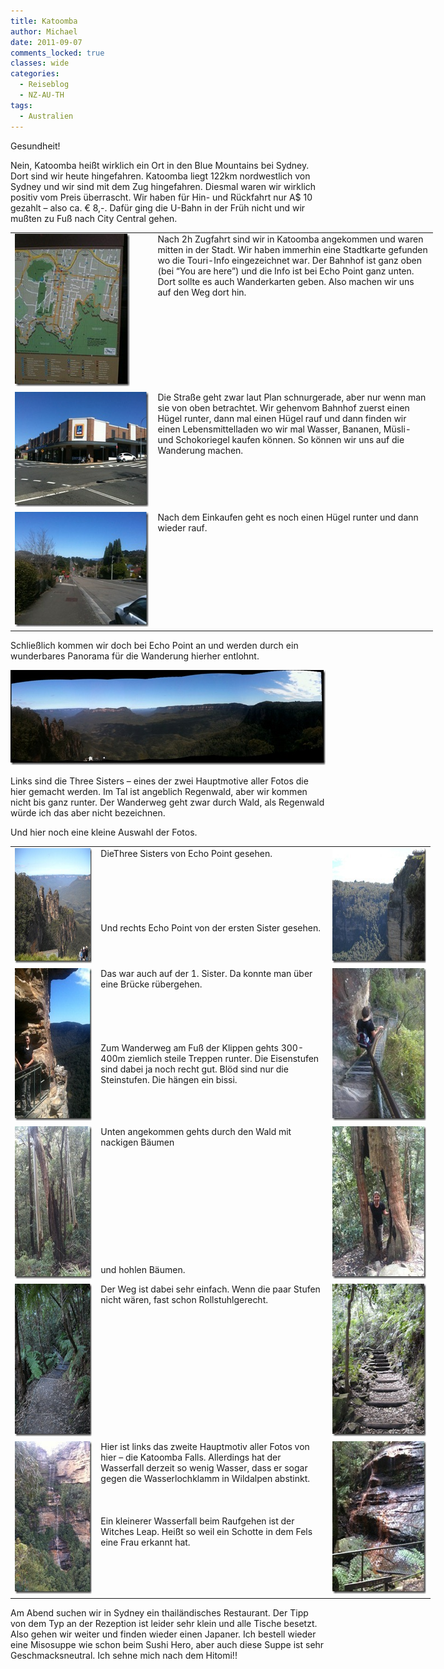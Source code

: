 ```yaml
---
title: Katoomba
author: Michael
date: 2011-09-07
comments_locked: true
classes: wide
categories:
  - Reiseblog
  - NZ-AU-TH
tags:
  - Australien
---
```


<p>Gesundheit!</p>
<p>Nein, Katoomba hei&szlig;t wirklich ein Ort in den Blue Mountains bei Sydney. Dort sind wir heute hingefahren. Katoomba liegt 122km nordwestlich von Sydney und wir sind mit dem Zug hingefahren. Diesmal waren wir wirklich positiv vom Preis &uuml;berrascht. Wir haben f&uuml;r Hin- und R&uuml;ckfahrt nur A$ 10 gezahlt &ndash; also ca. &euro; 8,-. Daf&uuml;r ging die U-Bahn in der Fr&uuml;h nicht und wir mu&szlig;ten zu Fu&szlig; nach City Central gehen.</p>
<table style="width: 676px;" border="0" cellspacing="0" cellpadding="2">
<tbody>
<tr>
<td valign="top" width="225"><a href="/assets/images/2011/09/IMG_1075.jpg"><img src="/assets/images/2011/09/IMG_1075_thumb.jpg" width="184" height="244" alt="IMG_1075" border="0" /></a></td>
<td valign="top" width="449">Nach 2h Zugfahrt sind wir in Katoomba angekommen und waren mitten in der Stadt. Wir haben immerhin eine Stadtkarte gefunden wo die Touri-Info eingezeichnet war. Der Bahnhof ist ganz oben (bei &ldquo;You are here&rdquo;) und die Info ist bei Echo Point ganz unten. Dort sollte es auch Wanderkarten geben. Also machen wir uns auf den Weg dort hin.</td>
</tr>
<tr>
<td valign="top" width="225"><a href="/assets/images/2011/09/IMG_1076.jpg"><img src="/assets/images/2011/09/IMG_1076_thumb.jpg" width="244" height="184" alt="IMG_1076" border="0" /></a></td>
<td valign="top" width="449">Die Stra&szlig;e geht zwar laut Plan schnurgerade, aber nur wenn man sie von oben betrachtet. Wir gehenvom Bahnhof zuerst einen H&uuml;gel runter, dann mal einen H&uuml;gel rauf und dann finden wir einen Lebensmittelladen wo wir mal Wasser, Bananen, M&uuml;sli- und Schokoriegel kaufen k&ouml;nnen. So k&ouml;nnen wir uns auf die Wanderung machen.</td>
</tr>
<tr>
<td valign="top" width="225"><a href="/assets/images/2011/09/IMG_1077.jpg"><img src="/assets/images/2011/09/IMG_1077_thumb.jpg" width="244" height="184" alt="IMG_1077" border="0" /></a></td>
<td valign="top" width="449">Nach dem Einkaufen geht es noch einen H&uuml;gel runter und dann wieder rauf.</td>
</tr>
</tbody>
</table>
<p>Schlie&szlig;lich kommen wir doch bei Echo Point an und werden durch ein wunderbares Panorama f&uuml;r die Wanderung hierher entlohnt.</p>
<p><a href="/assets/images/2011/09/IMG_1078.jpg"><img src="/assets/images/2011/09/IMG_1078_thumb.jpg" width="672" height="152" alt="IMG_1078" border="0" /></a></p>
<p>Links sind die Three Sisters &ndash; eines der zwei Hauptmotive aller Fotos die hier gemacht werden. Im Tal ist angeblich Regenwald, aber wir kommen nicht bis ganz runter. Der Wanderweg geht zwar durch Wald, als Regenwald w&uuml;rde ich das aber nicht bezeichnen.</p>
<p>Und hier noch eine kleine Auswahl der Fotos.</p>
<table style="width: 672px;" border="0" cellspacing="0" cellpadding="2">
<tbody>
<tr>
<td valign="top" width="133"><a href="/assets/images/2011/09/DSCN1928.jpg"><img src="/assets/images/2011/09/DSCN1928_thumb.jpg" width="244" height="184" alt="DSCN1928" border="0" /></a></td>
<td valign="top" width="375">DieThree Sisters von Echo Point gesehen. <br /> <br /> <br /> <br /> <br /> <br /> <br />Und rechts Echo Point von der ersten Sister gesehen.</td>
<td valign="top" width="162"><a href="/assets/images/2011/09/DSCN1939.jpg"><img src="/assets/images/2011/09/DSCN1939_thumb.jpg" width="244" height="184" alt="DSCN1939" border="0" /></a></td>
</tr>
<tr>
<td valign="top" width="133"><a href="/assets/images/2011/09/IMG_1084.jpg"><img src="/assets/images/2011/09/IMG_1084_thumb.jpg" width="184" height="244" alt="IMG_1084" border="0" /></a></td>
<td valign="top" width="375">Das war auch auf der 1. Sister. Da konnte man &uuml;ber eine Br&uuml;cke r&uuml;bergehen. <br /> <br /> <br /> <br /> <br /> <br />Zum Wanderweg am Fu&szlig; der Klippen gehts 300-400m ziemlich steile Treppen runter. Die Eisenstufen sind dabei ja noch recht gut. Bl&ouml;d sind nur die Steinstufen. Die h&auml;ngen ein bissi.</td>
<td valign="top" width="162"><a href="/assets/images/2011/09/IMG_1085.jpg"><img src="/assets/images/2011/09/IMG_1085_thumb.jpg" width="184" height="244" alt="IMG_1085" border="0" /></a></td>
</tr>
<tr>
<td valign="top" width="133"><a href="/assets/images/2011/09/IMG_1090.jpg"><img src="/assets/images/2011/09/IMG_1090_thumb.jpg" width="184" height="244" alt="IMG_1090" border="0" /></a></td>
<td valign="top" width="375">Unten angekommen gehts durch den Wald mit nackigen B&auml;umen <br /> <br /> <br /> <br /> <br /> <br /> <br /> <br /> <br /> <br /> <br /> <br />und hohlen B&auml;umen.</td>
<td valign="top" width="162"><a href="/assets/images/2011/09/IMG_1091.jpg"><img src="/assets/images/2011/09/IMG_1091_thumb.jpg" width="184" height="244" alt="IMG_1091" border="0" /></a></td>
</tr>
<tr>
<td valign="top" width="133"><a href="/assets/images/2011/09/DSCN1950.jpg"><img src="/assets/images/2011/09/DSCN1950_thumb.jpg" width="184" height="244" alt="DSCN1950" border="0" /></a></td>
<td valign="top" width="375">Der Weg ist dabei sehr einfach. Wenn die paar Stufen nicht w&auml;ren, fast schon Rollstuhlgerecht.</td>
<td valign="top" width="162"><a href="/assets/images/2011/09/DSCN1952.jpg"><img src="/assets/images/2011/09/DSCN1952_thumb.jpg" width="184" height="244" alt="DSCN1952" border="0" /></a></td>
</tr>
<tr>
<td valign="top" width="133"><a href="/assets/images/2011/09/IMG_1097.jpg"><img src="/assets/images/2011/09/IMG_1097_thumb.jpg" width="184" height="244" alt="IMG_1097" border="0" /></a></td>
<td valign="top" width="375">Hier ist links das zweite Hauptmotiv aller Fotos von hier &ndash; die Katoomba Falls. Allerdings hat der Wasserfall derzeit so wenig Wasser, dass er sogar gegen die Wasserlochklamm in Wildalpen abstinkt. <br /> <br /> <br /> <br />Ein kleinerer Wasserfall beim Raufgehen ist der Witches Leap. Hei&szlig;t so weil ein Schotte in dem Fels eine Frau erkannt hat.</td>
<td valign="top" width="162"><a href="/assets/images/2011/09/IMG_1107.jpg"><img src="/assets/images/2011/09/IMG_1107_thumb.jpg" width="184" height="244" alt="IMG_1107" border="0" /></a></td>
</tr>
</tbody>
</table>
<p>Am Abend suchen wir in Sydney ein thail&auml;ndisches Restaurant. Der Tipp von dem Typ an der Rezeption ist leider sehr klein und alle Tische besetzt. Also gehen wir weiter und finden wieder einen Japaner. Ich bestell wieder eine Misosuppe wie schon beim Sushi Hero, aber auch diese Suppe ist sehr Geschmacksneutral. Ich sehne mich nach dem Hitomi!!</p>
